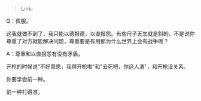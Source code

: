 > Link: 

Q：佩服。

这我就做不到了，我只能以德报德，以直报怨。有些尺子天生就是斜的，不是说你尊重了对方就能解决问题，尊重要是有用那为什么世界上会有战争呢？

A：尊重和以直报怨有没有矛盾。

开枪的时候说“不好意思，我得开枪啦"和"去死吧，你这人渣〞，和开枪没关系。

你要学会前一种。

前一种打得准。

